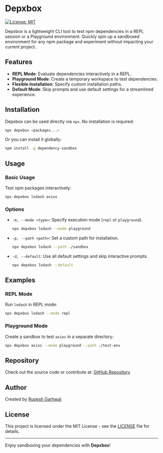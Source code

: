 # Depxbox

[![License: MIT](https://img.shields.io/badge/License-MIT-yellow.svg)](https://opensource.org/licenses/MIT)

Depxbox is a lightweight CLI tool to test npm dependencies in a REPL session or a Playground environment. Quickly spin up a sandboxed environment for any npm package and experiment without impacting your current project.

## Features

- **REPL Mode**: Evaluate dependencies interactively in a REPL.
- **Playground Mode**: Create a temporary workspace to test dependencies.
- **Flexible Installation**: Specify custom installation paths.
- **Default Mode**: Skip prompts and use default settings for a streamlined experience.

## Installation

Depxbox can be used directly via `npx`. No installation is required:

```bash
npx depxbox <packages...>
```

Or you can install it globally:

```bash
npm install -g dependency-sandbox
```

## Usage

### Basic Usage

Test npm packages interactively:

```bash
npx depxbox lodash axios
```

### Options

- `-m, --mode <type>`: Specify execution mode (`repl` or `playground`).
  ```bash
  npx depxbox lodash --mode playground
  ```

- `-p, --path <path>`: Set a custom path for installation.
  ```bash
  npx depxbox lodash --path ./sandbox
  ```

- `-d, --default`: Use all default settings and skip interactive prompts.
  ```bash
  npx depxbox lodash --default
  ```

## Examples

### REPL Mode

Run `lodash` in REPL mode:

```bash
npx depxbox lodash --mode repl
```

### Playground Mode

Create a sandbox to test `axios` in a separate directory:

```bash
npx depxbox axios --mode playground --path ./test-env
```

## Repository

Check out the source code or contribute at:
[GitHub Repository](https://github.com/rg-rupeee/dependency-sandbox)

## Author

Created by [Rupesh Garhwal](mailto:rupeshgarhwal3920@gmail.com).

## License

This project is licensed under the MIT License - see the [LICENSE](LICENSE) file for details.

---

Enjoy sandboxing your dependencies with **Depxbox**!
